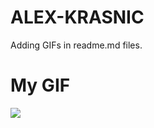 # ALEX-KRASNIC
Adding GIFs in readme.md files.

# My GIF
![](https://media.tenor.com/zqI3956TimEAAAAi/husky-strange.gif)
